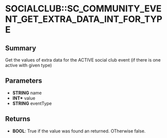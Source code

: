 # SOCIALCLUB::SC_COMMUNITY_EVENT_GET_EXTRA_DATA_INT_FOR_TYPE

## Summary
Get the values of extra data for the ACTIVE social club event (if there is one active with given type)

## Parameters
* **STRING** name
* **INT\*** value
* **STRING** eventType

## Returns
* **BOOL**:
True if the value was found an returned.
 OTherwise false.